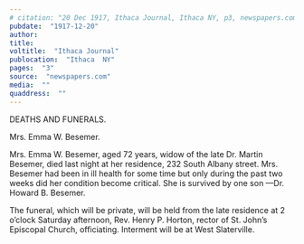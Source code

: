 ```yaml
---
# citation: "20 Dec 1917, Ithaca Journal, Ithaca NY, p3, newspapers.com."
pubdate:  "1917-12-20"
author: 
title: 
voltitle:  "Ithaca Journal"
publocation:  "Ithaca  NY"
pages:  "3"
source:  "newspapers.com"
media:  ""
quaddress:  ""
---
```

DEATHS AND FUNERALS. 

Mrs. Emma W. Besemer. 

Mrs. Emma W. Besemer, aged 72 years, widow of the late Dr. Martin Besemer, died last night at her residence, 232 South Albany street. Mrs. Besemer had been in ill health for some time but only during the past two weeks did her condition become critical. She is survived by one son —Dr. Howard B. Besemer. 

The funeral, which will be private, will be held from the late residence at 2 o’clock Saturday afternoon, Rev. Henry P. Horton, rector of St. John’s Episcopal Church, officiating. Interment will be at West Slaterville. 

